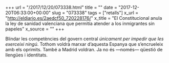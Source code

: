 +++
url = "/2017/12/20/073338.html"
title = ""
date = "2017-12-20T06:33:00+00:00"
slug = "073338"
tags = ["retalls"]
x_url = "http://eldiario.es/2aedcf50_720228176/"
x_title = "El Constitucional anula la ley de sanidad valenciana que permitía atender a los inmigrantes sin papeles"
x_source = ""
+++

Blindar les competències del govern central *únicament per impedir que les exerceixi ningú*. Tothom voldrà marxar d’aquesta Espanya que s’encrueleix amb els oprimits. També a Madrid voldran. Ja no és —només— qüestió de llengües i identitats.
